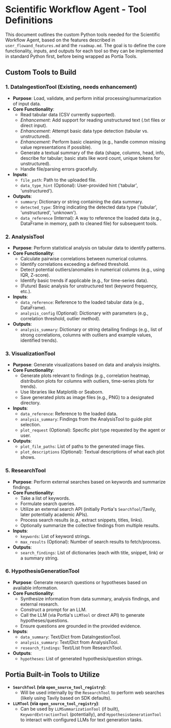 # Scientific Workflow Agent - Tool Definitions

This document outlines the custom Python tools needed for the Scientific Workflow Agent, based on the features described in `user_flowand_features.md` and the `roadmap.md`. The goal is to define the core functionality, inputs, and outputs for each tool so they can be implemented in standard Python first, before being wrapped as Portia Tools.

## Custom Tools to Build

### 1. DataIngestionTool (Existing, needs enhancement)

*   **Purpose**: Load, validate, and perform initial processing/summarization of input data.
*   **Core Functionality**:
    *   Read tabular data (CSV currently supported). 
    *   *Enhancement*: Add support for reading unstructured text (.txt files or direct input).
    *   *Enhancement*: Attempt basic data type detection (tabular vs. unstructured).
    *   *Enhancement*: Perform basic cleaning (e.g., handle common missing value representations if possible).
    *   Generate a textual summary of the data (shape, columns, head, info, describe for tabular; basic stats like word count, unique tokens for unstructured).
    *   Handle file/parsing errors gracefully.
*   **Inputs**:
    *   `file_path`: Path to the uploaded file.
    *   `data_type_hint` (Optional): User-provided hint ('tabular', 'unstructured').
*   **Outputs**:
    *   `summary`: Dictionary or string containing the data summary.
    *   `detected_type`: String indicating the detected data type ('tabular', 'unstructured', 'unknown').
    *   `data_reference` (Internal): A way to reference the loaded data (e.g., DataFrame in memory, path to cleaned file) for subsequent tools.

### 2. AnalysisTool

*   **Purpose**: Perform statistical analysis on tabular data to identify patterns.
*   **Core Functionality**:
    *   Calculate pairwise correlations between numerical columns.
    *   Identify correlations exceeding a defined threshold.
    *   Detect potential outliers/anomalies in numerical columns (e.g., using IQR, Z-score).
    *   Identify basic trends if applicable (e.g., for time-series data).
    *   (Future) Basic analysis for unstructured text (keyword frequency, etc.).
*   **Inputs**:
    *   `data_reference`: Reference to the loaded tabular data (e.g., DataFrame).
    *   `analysis_config` (Optional): Dictionary with parameters (e.g., correlation threshold, outlier method).
*   **Outputs**:
    *   `analysis_summary`: Dictionary or string detailing findings (e.g., list of strong correlations, columns with outliers and example values, identified trends).

### 3. VisualizationTool

*   **Purpose**: Generate visualizations based on data and analysis insights.
*   **Core Functionality**:
    *   Generate plots relevant to findings (e.g., correlation heatmap, distribution plots for columns with outliers, time-series plots for trends).
    *   Use libraries like Matplotlib or Seaborn.
    *   Save generated plots as image files (e.g., PNG) to a designated directory.
*   **Inputs**:
    *   `data_reference`: Reference to the loaded data.
    *   `analysis_summary`: Findings from the AnalysisTool to guide plot selection.
    *   `plot_request` (Optional): Specific plot type requested by the agent or user.
*   **Outputs**:
    *   `plot_file_paths`: List of paths to the generated image files.
    *   `plot_descriptions` (Optional): Textual descriptions of what each plot shows.


### 5. ResearchTool

*   **Purpose**: Perform external searches based on keywords and summarize findings.
*   **Core Functionality**:
    *   Take a list of keywords.
    *   Formulate search queries.
    *   Utilize an external search API (initially Portia's `SearchTool`/Tavily, later potentially academic APIs).
    *   Process search results (e.g., extract snippets, titles, links).
    *   Optionally summarize the collective findings from multiple results.
*   **Inputs**:
    *   `keywords`: List of keyword strings.
    *   `max_results` (Optional): Number of search results to fetch/process.
*   **Outputs**:
    *   `search_findings`: List of dictionaries (each with title, snippet, link) or a summary string.

### 6. HypothesisGenerationTool

*   **Purpose**: Generate research questions or hypotheses based on available information.
*   **Core Functionality**:
    *   Synthesize information from data summary, analysis findings, and external research.
    *   Construct a prompt for an LLM.
    *   Call the LLM (via Portia's `LLMTool` or direct API) to generate hypotheses/questions.
    *   Ensure questions are grounded in the provided evidence.
*   **Inputs**:
    *   `data_summary`: Text/Dict from DataIngestionTool.
    *   `analysis_summary`: Text/Dict from AnalysisTool.
    *   `research_findings`: Text/List from ResearchTool.
*   **Outputs**:
    *   `hypotheses`: List of generated hypothesis/question strings.

## Portia Built-in Tools to Utilize

*   **`SearchTool` (via `open_source_tool_registry`)**: 
    *   Will be used internally by the `ResearchTool` to perform web searches (likely using Tavily based on SDK defaults).
*   **`LLMTool` (via `open_source_tool_registry`)**: 
    *   Can be used by `LLMSummarizationTool` (if built), `KeywordExtractionTool` (potentially), and `HypothesisGenerationTool` to interact with configured LLMs for text generation tasks. 
